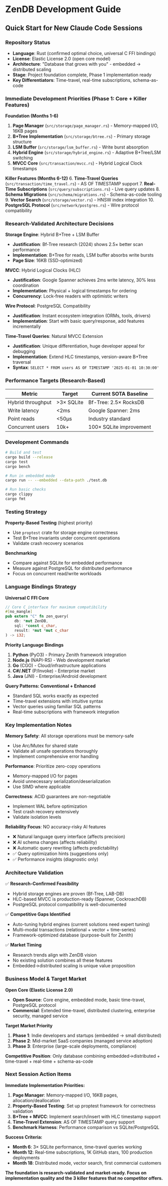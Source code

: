 # ZenDB Development Guide

## Quick Start for New Claude Code Sessions

### Repository Status  
- **Language**: Rust (confirmed optimal choice, universal C FFI bindings)
- **License**: Elastic License 2.0 (open core model)
- **Architecture**: "Database that grows with you" - embedded → distributed scaling
- **Stage**: Project foundation complete, Phase 1 implementation ready
- **Key Differentiators**: Time-travel, real-time subscriptions, schema-as-code

### Immediate Development Priorities (Phase 1: Core + Killer Features)

**Foundation (Months 1-6)**
1. **Page Manager** (`src/storage/page_manager.rs`) - Memory-mapped I/O, 16KB pages
2. **B+Tree Implementation** (`src/storage/btree.rs`) - Primary storage structure
3. **LSM Buffer** (`src/storage/lsm_buffer.rs`) - Write burst absorption 
4. **Hybrid Engine** (`src/storage/hybrid_engine.rs`) - Adaptive B+Tree/LSM switching
5. **MVCC Core** (`src/transaction/mvcc.rs`) - Hybrid Logical Clock timestamps

**Killer Features (Months 6-12)**
6. **Time-Travel Queries** (`src/transaction/time_travel.rs`) - AS OF TIMESTAMP support
7. **Real-Time Subscriptions** (`src/query/subscriptions.rs`) - Live query updates
8. **Schema Migrations** (`src/schema/migrations.rs`) - Schema-as-code tooling
9. **Vector Search** (`src/storage/vector.rs`) - HNSW index integration
10. **PostgreSQL Protocol** (`src/network/postgres.rs`) - Wire protocol compatibility

### Research-Validated Architecture Decisions

**Storage Engine**: Hybrid B+Tree + LSM Buffer  
- **Justification**: Bf-Tree research (2024) shows 2.5× better scan performance
- **Implementation**: B+Tree for reads, LSM buffer absorbs write bursts
- **Page Size**: 16KB (SSD-optimized)

**MVCC**: Hybrid Logical Clocks (HLC)
- **Justification**: Google Spanner achieves 2ms write latency, 30% less coordination  
- **Implementation**: Physical + logical timestamps for ordering
- **Concurrency**: Lock-free readers with optimistic writers

**Wire Protocol**: PostgreSQL Compatibility
- **Justification**: Instant ecosystem integration (ORMs, tools, drivers)
- **Implementation**: Start with basic query/response, add features incrementally

**Time-Travel Queries**: Natural MVCC Extension
- **Justification**: Unique differentiation, huge developer appeal for debugging
- **Implementation**: Extend HLC timestamps, version-aware B+Tree traversal
- **Syntax**: `SELECT * FROM users AS OF TIMESTAMP '2025-01-01 10:30:00'`

### Performance Targets (Research-Based)

| Metric | Target | Current SOTA Baseline |
|--------|--------|--------------------|
| Hybrid throughput | >3× SQLite | Bf-Tree: 2.5× RocksDB |
| Write latency | <2ms | Google Spanner: 2ms |
| Point reads | <50μs | Industry standard |
| Concurrent users | 10k+ | 100× SQLite improvement |

### Development Commands

```bash
# Build and test
cargo build --release
cargo test
cargo bench

# Run in embedded mode
cargo run -- --embedded --data-path ./test.db

# Run basic checks
cargo clippy
cargo fmt
```

### Testing Strategy

**Property-Based Testing** (highest priority)
- Use `proptest` crate for storage engine correctness
- Test B+Tree invariants under concurrent operations
- Validate crash recovery scenarios

**Benchmarking**
- Compare against SQLite for embedded performance
- Measure against PostgreSQL for distributed performance
- Focus on concurrent read/write workloads

### Language Bindings Strategy

**Universal C FFI Core**
```rust
// Core C interface for maximum compatibility
#[no_mangle]
pub extern "C" fn zen_query(
    db: *mut ZenDB,
    sql: *const c_char,
    result: *mut *mut c_char
) -> i32;
```

**Priority Language Bindings**
1. **Python** (PyO3) - Primary Zenith framework integration
2. **Node.js** (NAPI-RS) - Web development market
3. **Go** (CGO) - Cloud/infrastructure applications
4. **C#/.NET** (P/Invoke) - Enterprise market
5. **Java** (JNI) - Enterprise/Android development

**Query Patterns: Conventional + Enhanced**
- Standard SQL works exactly as expected
- Time-travel extensions with intuitive syntax
- Vector queries using familiar SQL patterns
- Real-time subscriptions with framework integration

### Key Implementation Notes

**Memory Safety**: All storage operations must be memory-safe
- Use Arc/Mutex for shared state
- Validate all unsafe operations thoroughly
- Implement comprehensive error handling

**Performance**: Prioritize zero-copy operations
- Memory-mapped I/O for pages
- Avoid unnecessary serialization/deserialization
- Use SIMD where applicable

**Correctness**: ACID guarantees are non-negotiable
- Implement WAL before optimization
- Test crash recovery extensively  
- Validate isolation levels

**Reliability Focus**: NO accuracy-risky AI features
- ❌ Natural language query interface (affects precision)
- ❌ AI schema changes (affects reliability)  
- ❌ Automatic query rewriting (affects predictability)
- ✅ Query optimization hints (suggestions only)
- ✅ Performance insights (diagnostic only)

### Architecture Validation

✅ **Research-Confirmed Feasibility**
- Hybrid storage engines are proven (Bf-Tree, LAB-DB)
- HLC-based MVCC is production-ready (Spanner, CockroachDB)
- PostgreSQL protocol compatibility is well-documented

✅ **Competitive Gaps Identified**
- Auto-tuning hybrid engines (current solutions need expert tuning)
- Multi-modal transactions (relational + vector + time-series)
- Framework-optimized database (purpose-built for Zenith)

✅ **Market Timing**
- Research trends align with ZenDB vision
- No existing solution combines all these features
- Embedded→distributed scaling is unique value proposition

### Business Model & Target Market

**Open Core (Elastic License 2.0)**
- **Open Source**: Core engine, embedded mode, basic time-travel, PostgreSQL protocol
- **Commercial**: Extended time-travel, distributed clustering, enterprise security, managed service

**Target Market Priority**
1. **Phase 1**: Indie developers and startups (embedded → small distributed)
2. **Phase 2**: Mid-market SaaS companies (managed service adoption)
3. **Phase 3**: Enterprise (large-scale deployments, compliance)

**Competitive Position**: Only database combining embedded→distributed + time-travel + real-time + schema-as-code

### Next Session Action Items

**Immediate Implementation Priorities:**
1. **Page Manager**: Memory-mapped I/O, 16KB pages, allocation/deallocation
2. **Property-Based Testing**: Set up proptest framework for correctness validation
3. **B+Tree + MVCC**: Implement search/insert with HLC timestamp support  
4. **Time-Travel Extension**: AS OF TIMESTAMP query support
5. **Benchmark Harness**: Performance comparison vs SQLite/PostgreSQL

**Success Criteria:**
- **Month 6**: 3× SQLite performance, time-travel queries working
- **Month 12**: Real-time subscriptions, 1K GitHub stars, 100 production deployments
- **Month 18**: Distributed mode, vector search, first commercial customers

**The foundation is research-validated and market-ready. Focus on implementation quality and the 3 killer features that no competitor offers.**